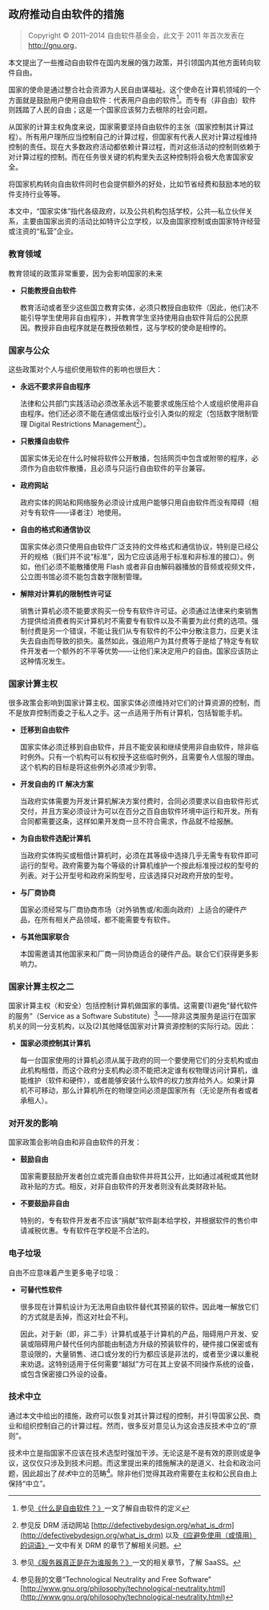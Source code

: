 ## 政府推动自由软件的措施

> Copyright © 2011–2014 自由软件基金会，此文于 2011 年首次发表在 <http://gnu.org>。

本文提出了一些推动自由软件在国内发展的强力政策，并引领国内其他方面转向软件自由。

国家的使命是通过整合社会资源为人民自由谋福祉。这个使命在计算机领域的一个方面就是鼓励用户使用自由软件：代表用户自由的软件[^gov-1]。而专有（非自由）软件则践踏了人民的自由；这是一个国家应该努力去根除的社会问题。

从国家的计算主权角度来说，国家需要坚持自由软件的主张（国家控制其计算过程）。所有用户理所应当控制自己的计算过程，但国家有代表人民对计算过程维持控制的责任。现在大多数政府活动都依赖计算过程，而对这些活动的控制则依赖于对计算过程的控制。而在任务很关键的机构里失去这种控制将会极大危害国家安全。

将国家机构转向自由软件同时也会提供额外的好处，比如节省经费和鼓励本地的软件支持行业等等。

本文中，“国家实体”指代各级政府，以及公共机构包括学校，公共—私立伙伴关系，主要由国家出资的活动比如特许公立学校，以及由国家控制或由国家特许经营或注资的“私营”企业。

### 教育领域

教育领域的政策非常重要，因为会影响国家的未来

- **只能教授自由软件**

  教育活动或者至少这些国立教育实体，必须只教授自由软件（因此，他们决不能引导学生使用非自由程序），并教育学生坚持使用自由软件背后的公民原因。教授非自由程序就是在教授依赖性，这与学校的使命是相悖的。

### 国家与公众

这些政策对个人与组织使用软件的影响也很巨大：

- **永远不要求非自由程序**

  法律和公共部门实践活动必须改革永远不能要求或施压给个人或组织使用非自由程序。他们还必须不能在通信或出版行业引入类似的规定（包括数字限制管理 Digital Restrictions Management[^gov-2]）。

- **只散播自由软件**

  国家实体无论在什么时候将软件公开散播，包括网页中包含或附带的程序，必须作为自由软件散播，且必须与只运行自由软件的平台兼容。

- **政府网站**

  政府实体的网站和网络服务必须设计成用户能够只用自由软件而没有障碍（相对专有软件——译者注）地使用。

- **自由的格式和通信协议**

  国家实体必须只使用自由软件广泛支持的文件格式和通信协议，特别是已经公开的规格（我们并不说“标准”，因为它应该适用于标准和非标准的接口）。例如，他们必须不能散播使用 Flash 或者非自由解码器播放的音频或视频文件，公立图书馆必须不能包含数字限制管理。

- **解除对计算机的限制性许可证**

  销售计算机必须不能要求购买一份专有软件许可证。必须通过法律来约束销售方提供给消费者购买计算机时不需要专有软件以及不需要为此付费的选项。强制付费是另一个错误，不能让我们从专有软件的不公中分散注意力，应更关注失去自由而导致的损失。虽然如此，强迫用户为其付费等于是给了特定专有软件开发者一个额外的不平等优势——让他们来决定用户的自由。国家应该防止这种情况发生。

### 国家计算主权

很多政策会影响到国家计算主权。国家实体必须维持对它们的计算资源的控制，而不是放弃控制而委之于私人之手。这一点适用于所有计算机，包括智能手机。

- **迁移到自由软件**

  国家实体必须迁移到自由软件，并且不能安装和继续使用非自由软件，除非临时例外。只有一个机构可以有权授予这些临时例外，且需要令人信服的理由。这个机构的目标是将这些例外必须减少到零。

- **开发自由的 IT 解决方案**

  当政府实体需要为开发计算机解决方案付费时，合同必须要求以自由软件形式交付，并且方案必须设计为可以在百分之百自由软件环境中运行和开发。所有合同都需要这条，这样如果开发商一旦不符合需求，作品就不给报酬。

- **为自由软件选配计算机**

  当政府实体购买或租借计算机时，必须在其等级中选择几乎无需专有软件即可运行的型号。政府需要为每个等级的计算机维护一个按此标准授过权的型号的列表。对于公开型号和政府采购型号，应该选择只对政府开放的型号。

- **与厂商协商**

  国家必须经常与厂商协商市场（对外销售或/和面向政府）上适合的硬件产品，在所有相关产品领域，都不能需要专有软件。

- **与其他国家联合**

  本国需邀请其他国家来和厂商一同协商适合的硬件产品。联合它们获得更多影响力。

### 国家计算主权之二

国家计算主权（和安全）包括控制计算机做国家的事情。这需要(1)避免“替代软件的服务”（Service as a Software Substitute）[^gov-3]——除非这类服务是运行在国家机关的同一分支机构，以及(2)其他降低国家对计算资源控制的实际行动。因此：

- **国家必须控制其计算机**

  每一台国家使用的计算机必须从属于政府的同一个要使用它们的分支机构或由此机构租借，而这个政府分支机构必须不能把决定谁有权物理访问计算机，谁能维护（软件和硬件），或者能够安装什么软件的权力放弃给外人。如果计算机不可移动，那么计算机所在的物理空间必须是国家所有（无论是所有者或者承租人）。

### 对开发的影响

国家政策会影响自由和非自由软件的开发：

- **鼓励自由**

  国家需要鼓励开发者创立或完善自由软件并将其公开，比如通过减税或其他财政补贴的方式。相反，对非自由软件的开发者则没有此类财政补贴。

- **不要鼓励非自由**

  特别的，专有软件开发者不应该“捐献”软件副本给学校，并根据软件的售价申请减税优惠。专有软件在学校是不合法的。

### 电子垃圾

自由不应意味着产生更多电子垃圾：

- **可替代性软件**

  很多现在计算机设计为无法用自由软件替代其预装的软件。因此唯一解放它们的方式就是丢掉，而这对社会不利。

  因此，对于新（即，非二手）计算机或基于计算机的产品，阻碍用户开发、安装或阻碍用户替代任何内部能由制造方升级的预装软件的，硬件接口保密或有意设限的，大量销售、进口或分发的行为都应该是非法的，或者至少课以重税来劝退。这特别适用于任何需要“越狱”方可在其上安装不同操作系统的设备，或包含保密接口外设的设备。

### 技术中立

通过本文中给出的措施，政府可以恢复对其计算过程的控制，并引导国家公民、商业和组织控制自己的计算过程。然而，很多反对意见认为这会违反技术中立的“原则”。

技术中立是指国家不应该在技术选型时强加干涉。无论这是不是有效的原则或是争议，这仅仅只涉及到技术问题。而这里提出来的措施解决的是道义、社会和政治问题，因此超出了*技术*中立的范畴[^gov-4]。除非他们觉得其政府需要在主权和公民自由上保持“中立”。

[^gov-1]: 参见[《什么是自由软件？》](free-sw.md)一文了解自由软件的定义

[^gov-2]: 参见反 DRM 活动网站 [http://defectivebydesign.org/what_is_drm](http://defectivebydesign.org/what_is_drm) 以及[《应避免使用（或慎用）的词语》](words-to-avoid.md)一文中有关 DRM 的章节了解相关问题。

[^gov-3]: 参见[《服务器真正是在为谁服务？》](who-does-that-server-really-serve.md)一文的相关章节，了解 SaaSS。

[^gov-4]: 参见我的文章“Technological Neutrality and Free Software” [http://www.gnu.org/philosophy/technological-neutrality.html](http://www.gnu.org/philosophy/technological-neutrality.html)
